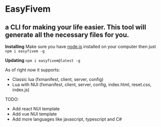 # EasyFivem
## a CLI for making your life easier. This tool will generate all the necessary files for you.

**Installing**
Make sure you have [node.js](https://nodejs.org/en/ "node.js") installed on your computer
then just `npm i easyfivem -g`

**Updating**
`npm i easyfivem@latest -g`

As of right now it supports:
- Classic lua (fxmanifest, client, server, config)
- Lua with NUI (fxmanifest, client, server, config, index.html, reset.css, index.js)

TODO:
- Add react NUI template
- Add vue NUI template
- Add more languages like javascript, typescript and C#
